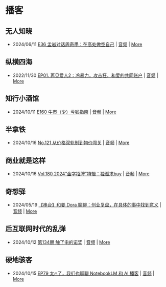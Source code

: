 # 播客

## 无人知晓
- 2024/06/11 [E36 孟岩对话周奇墨：在高处做空自己](https://www.xiaoyuzhoufm.com/episode/6667f31dc26e396a36eefe25) | [音频](https://dts-api.xiaoyuzhoufm.com/track/611719d3cb0b82e1df0ad29e/6667f31dc26e396a36eefe25/media.xyzcdn.net/ljJYPINg_uUnMMt8WMuIsiU41BZt.m4a) | [More](channels/%E6%97%A0%E4%BA%BA%E7%9F%A5%E6%99%93.md)

## 纵横四海
- 2022/11/30 [EP01. 再见爱人2：冷暴力，攻击狂，和爱的共同账户](https://www.ximalaya.com/sound/592716797) | [音频](https://aod.cos.tx.xmcdn.com/storages/26c6-audiofreehighqps/E9/4E/GKwRIUEHXOodAq7-QQHYdhCw-aacv2-48K.m4a) | [More](channels/%E7%BA%B5%E6%A8%AA%E5%9B%9B%E6%B5%B7.md)

## 知行小酒馆
- 2024/10/11 [E160 牛市（少）亏钱指南](https://www.xiaoyuzhoufm.com/episode/670882cc6c7f817786335a3f) | [音频](https://dts-api.xiaoyuzhoufm.com/track/6013f9f58e2f7ee375cf4216/670882cc6c7f817786335a3f/media.xyzcdn.net/lt60IecquINOt1Juw9K-xS8-jLoX.m4a) | [More](channels/%E7%9F%A5%E8%A1%8C%E5%B0%8F%E9%85%92%E9%A6%86.md)

## 半拿铁
- 2024/10/16 [No.121 从价格双轨制到物价闯关](https://www.ximalaya.com/sound/765688815) | [音频](https://tk.wavpub.com/WPDL_PjSrrdtTgetbCNBGPQBpgEgCwZVDRnEfhnvffUSTRYKQvaPbBSgEjrrhvu-3c.m4a) | [More](channels/%E5%8D%8A%E6%8B%BF%E9%93%81.md)

## 商业就是这样
- 2024/10/16 [Vol.180 2024“金字招牌”特辑：独孤求buy](https://www.ximalaya.com/sound/765823693) | [音频](https://aod.cos.tx.xmcdn.com/storages/3beb-audiofreehighqps/10/FF/GKwRIW4K5akcAM4hCgMf2Yrt.m4a) | [More](channels/%E5%95%86%E4%B8%9A%E5%B0%B1%E6%98%AF%E8%BF%99%E6%A0%B7.md)

## 奇想驿
- 2024/05/19 [【串台】和姜 Dora 聊聊：创业复盘，在具体的事中找到意义](https://www.xiaoyuzhoufm.com/episode/664962d382b428eafd844366) | [音频](https://dts-api.xiaoyuzhoufm.com/track/6034daea97755b8fc9c66480/664962d382b428eafd844366/media.xyzcdn.net/llloyy2KoUURla1cgosxmkenwwHw.m4a) | [More](channels/%E5%A5%87%E6%83%B3%E9%A9%BF.md)

## 后互联网时代的乱弹
- 2024/10/12 [第134期 触了电的诺奖](https://hosting.wavpub.cn/pie/ep134/) | [音频](https://tk.wavpub.com/WPDL_QBkQxbJNcuwDAhfQuQQtHKmnKFzZBCJHrNBZRAbgbpXmZnCMUXAeJphEvg-68.mp3) | [More](channels/%E5%90%8E%E4%BA%92%E8%81%94%E7%BD%91%E6%97%B6%E4%BB%A3%E7%9A%84%E4%B9%B1%E5%BC%B9.md)

## 硬地骇客
- 2024/10/15 [EP79 太🔥了，我们也聊聊 NotebookLM 和 AI 播客](https://www.xiaoyuzhoufm.com/episode/670e54ae0d2f24f2894f3027) | [音频](https://dts-api.xiaoyuzhoufm.com/track/640ee2438be5d40013fe4a87/670e54ae0d2f24f2894f3027/media.xyzcdn.net/lpYL0QHGvacGjAXSYLsNUmjGv5Vl.m4a) | [More](channels/%E7%A1%AC%E5%9C%B0%E9%AA%87%E5%AE%A2.md)


